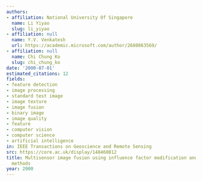 ```yaml
---
authors:
- affiliation: National University Of Singapore
  name: Li Yiyao
  slug: li_yiyao
- affiliation: null
  name: Y.V. Venkatesh
  url: https://academic.microsoft.com/author/2680863569/
- affiliation: null
  name: Chi Chung Ko
  slug: chi_chung_ko
date: '2000-07-01'
estimated_citations: 12
fields:
- feature detection
- image processing
- standard test image
- image texture
- image fusion
- binary image
- image quality
- feature
- computer vision
- computer science
- artificial intelligence
in: IEEE Transactions on Geoscience and Remote Sensing
src: https://core.ac.uk/display/148460812
title: Multisensor image fusion using influence factor modification and the ANOVA
  methods
year: 2000
---
```

